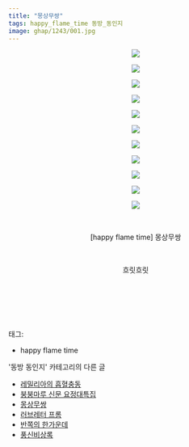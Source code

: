 ```yaml
---
title: "몽상무쌍"
tags: happy_flame_time 동방_동인지
image: ghap/1243/001.jpg
---
```

<div class="article">
<p style="text-align: center; clear: none; float: none;"><img src="{{ site.nasurl }}/ghap/1243/001.jpg"/></p>
<p style="text-align: center; clear: none; float: none;"><img src="{{ site.nasurl }}/ghap/1243/002.jpg"/></p>
<p style="text-align: center; clear: none; float: none;"><img src="{{ site.nasurl }}/ghap/1243/003.jpg"/></p>
<p style="text-align: center; clear: none; float: none;"><img src="{{ site.nasurl }}/ghap/1243/004.jpg"/></p>
<p style="text-align: center; clear: none; float: none;"><img src="{{ site.nasurl }}/ghap/1243/005.jpg"/></p>
<p style="text-align: center; clear: none; float: none;"><img src="{{ site.nasurl }}/ghap/1243/006.jpg"/></p>
<p style="text-align: center; clear: none; float: none;"><img src="{{ site.nasurl }}/ghap/1243/007.jpg"/></p>
<p style="text-align: center; clear: none; float: none;"><img src="{{ site.nasurl }}/ghap/1243/008.jpg"/></p>
<p style="text-align: center; clear: none; float: none;"><img src="{{ site.nasurl }}/ghap/1243/009.jpg"/></p>
<p style="text-align: center; clear: none; float: none;"><img src="{{ site.nasurl }}/ghap/1243/010.jpg"/></p>
<p style="text-align: center; clear: none; float: none;"><img src="{{ site.nasurl }}/ghap/1243/011.jpg"/></p>
<p style="text-align: center; clear: none; float: none;"><br/></p>
<p style="text-align: center; clear: none; float: none;">[happy flame time] 몽상무쌍</p>
<p style="text-align: center; clear: none; float: none;"><br/></p>
<p style="text-align: center; clear: none; float: none;">흐릿흐릿</p>
<p><br/></p>
<p><br/></p>
<p><br/></p>
</div><div class="tagTrail">
<p>태그: </p>
<ul>
<li>happy flame time</li>
</ul>
</div><div class="another">
<p>'동방 동인지' 카테고리의 다른 글</p>
<ul>
<li><a href="/2016-07-30-ghap_1245">레밀리아의 흡혈충동</a></li>
<li><a href="/2016-07-30-ghap_1244">붕붕마루 신문 요정대특집</a></li>
<li><a href="/2016-07-30-ghap_1243">몽상무쌍</a></li>
<li><a href="/2016-07-30-ghap_1242">러브레터 프롬</a></li>
<li><a href="/2016-07-30-ghap_1241">반쪽의 한가운데</a></li>
<li><a href="/2016-07-30-ghap_1240">풍신비상록</a></li>
</ul>
</div><div class="cb_module cb_fluid">
<div class="cb_wrt cb_profile">
</div><!-- commentList close -->
</div>
<br/>
<p id="refer"></p>
<br/>
